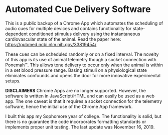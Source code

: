 
# Automated Cue Delivery Software
This is a public backup of a Chrome App which automates the scheduling of audio cues for multiple devices and contains functionality for state-dependent conditioned stimulus delivery using the instantaneous cardiovascular state of the animal. Read the paper here: https://pubmed.ncbi.nlm.nih.gov/33819454/

These cues can be scheduled randomly or on a fixed interval. The novelty of this app is its use of animal telemetry though a socket connection with Ponemah™. This allows tone delivery to occur only when the animal is within in a set blood pressure range. Basing stimuli on a physiological state eliminates confounds and opens the door for more innovative experimental setups.

**DISCLAIMERS**
Chrome Apps are no longer supported. However, the software is written in JavaScript/HTML and can easily be used as a web app. The one caveat is that it requires a socket connection for the telemetry software, hence the initial use of the Chrome App framework.

I built this app my Sophomore year of college. The functionality is solid, but there is no guarantee the code incorporates formatting standards or implements proper unit testing. The last update was November 16, 2019.
